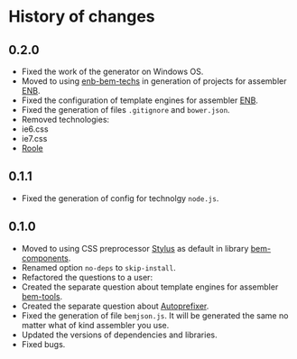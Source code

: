 History of changes
==================

0.2.0
-----

* Fixed the work of the generator on Windows OS.
* Moved to using [enb-bem-techs](http://ru.bem.info/tools/bem/enb-bem-techs/) in generation of projects for assembler [ENB](https://github.com/enb-make/enb).
* Fixed the configuration of template engines for assembler [ENB](https://github.com/enb-make/enb).
* Fixed the generation of files `.gitignore` and `bower.json`.
* Removed technologies:
 * ie6.css
 * ie7.css
 * [Roole](https://github.com/curvedmark/roole)

0.1.1
-----

* Fixed the generation of config for technolgy `node.js`.

0.1.0
-----

* Moved to using CSS preprocessor [Stylus](https://github.com/LearnBoost/stylus) as default in library [bem-components](http://bem.info/libs/bem-components/current/).
* Renamed option `no-deps` to `skip-install`.
* Refactored the questions to a user:
 * Created the separate question about template engines for assembler [bem-tools](http://bem.info/tools/bem/bem-tools/).
 * Created the separate question about [Autoprefixer](https://github.com/postcss/autoprefixer).
* Fixed the generation of file `bemjson.js`. It will be generated the same no matter what of kind assembler you use.
* Updated the versions of dependencies and libraries.
* Fixed bugs.
